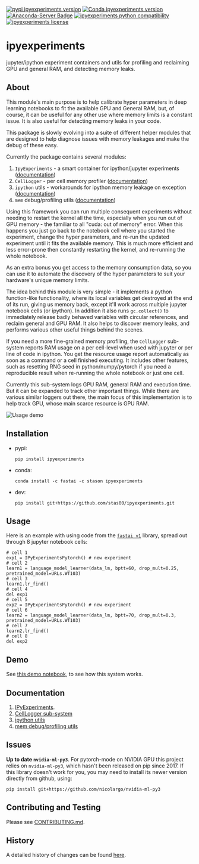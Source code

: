 
[![pypi ipyexperiments version](https://img.shields.io/pypi/v/ipyexperiments.svg)](https://pypi.python.org/pypi/ipyexperiments)
[![Conda ipyexperiments version](https://img.shields.io/conda/v/stason/ipyexperiments.svg)](https://anaconda.org/stason/ipyexperiments)
[![Anaconda-Server Badge](https://anaconda.org/stason/ipyexperiments/badges/platforms.svg)](https://anaconda.org/stason/ipyexperiments)
[![ipyexperiments python compatibility](https://img.shields.io/pypi/pyversions/ipyexperiments.svg)](https://pypi.python.org/pypi/ipyexperiments)
[![ipyexperiments license](https://img.shields.io/pypi/l/ipyexperiments.svg)](https://pypi.python.org/pypi/ipyexperiments)

# ipyexperiments

jupyter/ipython experiment containers and utils for profiling and reclaiming GPU and general RAM, and detecting memory leaks.

## About

This module's main purpose is to help calibrate hyper parameters in deep learning notebooks to fit the available GPU and General RAM, but, of course, it can be useful for any other use where memory limits is a constant issue. It is also useful for detecting memory leaks in your code.

This package is slowly evolving into a suite of different helper modules that are designed to help diagnose issues with memory leakages and make the debug of these easy.

Currently the package contains several modules:

1. `IpyExperiments` - a smart container for ipython/jupyter experiments ([documentation](https://github.com/stas00/ipyexperiments/blob/master/docs/ipyexperiments.md))
2. `CellLogger` - per cell memory profiler ([documentation](https://github.com/stas00/ipyexperiments/blob/master/docs/cell_logger.md))
3. `ipython` utils - workarounds for ipython memory leakage on exception ([documentation](https://github.com/stas00/ipyexperiments/blob/master/docs/utils_ipython.md))
4. `mem` debug/profiling utils ([documentation](https://github.com/stas00/ipyexperiments/blob/master/docs/utils_mem.md))


Using this framework you can run multiple consequent experiments without needing to restart the kernel all the time, especially when you run out of GPU memory - the familiar to all "cuda: out of memory" error. When this happens you just go back to the notebook cell where you started the experiment, change the hyper parameters, and re-run the updated experiment until it fits the available memory. This is much more efficient and less error-prone then constantly restarting the kernel, and re-running the whole notebook.

As an extra bonus you get access to the memory consumption data, so you can use it to automate the discovery of the hyper parameters to suit your hardware's unique memory limits.

The idea behind this module is very simple - it implements a python function-like functionality, where its local variables get destroyed at the end of its run, giving us memory back, except it'll work across multiple jupyter notebook cells (or ipython). In addition it also runs `gc.collect()` to immediately release badly behaved variables with circular references, and reclaim general and GPU RAM. It also helps to discover memory leaks, and performs various other useful things behind the scenes.

If you need a more fine-grained memory profiling, the `CellLogger` sub-system reports RAM usage on a per cell-level when used with jupyter or per line of code in ipython.  You get the resource usage report automatically as soon as a command or a cell finished executing. It includes other features, such as resetting RNG seed in python/numpy/pytorch if you need a reproducible result when re-running the whole notebook or just one cell.

Currently this sub-system logs GPU RAM, general RAM and execution time. But it can be expanded to track other important things. While there are various similar loggers out there, the main focus of this implementation is to help track GPU, whose main scarce resource is GPU RAM.

![Usage demo](https://raw.githubusercontent.com/stas00/ipyexperiments/master/docs/images/usage1.png)

## Installation

* pypi:

   ```
   pip install ipyexperiments
   ```
* conda:

   ```
   conda install -c fastai -c stason ipyexperiments
   ```

* dev:

   ```
   pip install git+https://github.com/stas00/ipyexperiments.git
   ```

## Usage

Here is an example with using code from the [`fastai v1`](https://github.com/fastai/fastai) library, spread out through 8 jupyter notebook cells:

```
# cell 1
exp1 = IPyExperimentsPytorch() # new experiment
# cell 2
learn1 = language_model_learner(data_lm, bptt=60, drop_mult=0.25, pretrained_model=URLs.WT103)
# cell 3
learn1.lr_find()
# cell 4
del exp1
# cell 5
exp2 = IPyExperimentsPytorch() # new experiment
# cell 6
learn2 = language_model_learner(data_lm, bptt=70, drop_mult=0.3, pretrained_model=URLs.WT103)
# cell 7
learn2.lr_find()
# cell 8
del exp2
```

## Demo

See [this demo notebook](https://github.com/stas00/ipyexperiments/blob/master/demo.ipynb), to see how this system works.


## Documentation

1. [IPyExperiments](https://github.com/stas00/ipyexperiments/blob/master/docs/ipyexperiments.md).
2. [CellLogger sub-system](https://github.com/stas00/ipyexperiments/blob/master/docs/cell_logger.md)
3. [ipython utils](https://github.com/stas00/ipyexperiments/blob/master/docs/utils_ipython.md)
4. [mem debug/profiling utils](https://github.com/stas00/ipyexperiments/blob/master/docs/utils_mem.md)


## Issues

**Up to date `nvidia-ml-py3`**. For pytorch-mode on NVIDIA GPU this project relies on `nvidia-ml-py3`, which hasn't been released on pip since 2017. If this library doesn't work for you, you may need to install its newer version directly from github, using:

   ```
   pip install git+https://github.com/nicolargo/nvidia-ml-py3
   ```


## Contributing and Testing

Please see [CONTRIBUTING.md](https://github.com/stas00/ipyexperiments/blob/master/CONTRIBUTING.md).

## History

A detailed history of changes can be found [here](https://github.com/stas00/ipyexperiments/blob/master/CHANGES.md).
